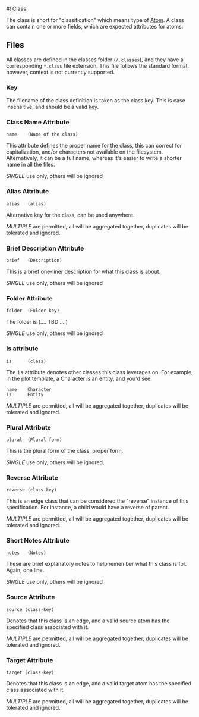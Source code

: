#! Class

The class is short for "classification" which means type of [Atom](atom.md).  A class can  contain one or more fields, which are expected attributes for atoms.

## Files

All classes are defined in the classes folder (`/.classes`), and they have a corresponding `*.class` file extension.  This file follows the standard format, however, context is not currently supported.

### Key

The filename of the class definition is taken as the class key.  This is case insensitive, and should be a valid [key](key.md).

### Class Name Attribute

    name    (Name of the class)

This attribute defines the proper name for the class, this can correct for capitalization, and/or characters not available on the filesystem.  Alternatively, it can be a full name, whereas it's easier to write a shorter name in all the files.

*SINGLE* use only, others will be ignored

### Alias Attribute

    alias   (alias)
    
Alternative key for the class, can be used anywhere.

*MULTIPLE* are permitted, all will be aggregated together, duplicates will be tolerated and ignored.

### Brief Description Attribute

    brief   (Description)
    
This is a brief one-liner description for what this class is about.

*SINGLE* use only, others will be ignored

### Folder Attribute

    folder  (Folder key)
    
The folder is (.... TBD ....)

*SINGLE* use only, others will be ignored

### Is attribute

    is      (class)
    
The <tt>is</tt> attribute denotes other classes this class leverages on.  For example, in the plot template, a Character *is* an entity, and you'd see.  

    name    Character
    is      Entity
    

*MULTIPLE* are permitted, all will be aggregated together, duplicates will be tolerated and ignored.


### Plural Attribute

    plural  (Plural form)
    
This is the plural form of the class, proper form.

*SINGLE* use only, others will be ignored.


### Reverse Attribute

    reverse (class-key)

This is an edge class that can be considered the "reverse" instance of this specification.  For instance, a child would have a reverse of parent.  

*MULTIPLE* are permitted, all will be aggregated together, duplicates will be tolerated and ignored.

### Short Notes Attribute

    notes   (Notes)
    
These are brief explanatory notes to help remember what this class is for.  Again, one line.

*SINGLE* use only, others will be ignored


### Source Attribute

    source (class-key)
    
Denotes that this class is an edge, and a valid source atom has the specified class associated with it.

*MULTIPLE* are permitted, all will be aggregated together, duplicates will be tolerated and ignored.
    
### Target Attribute

    target (class-key)
    
Denotes that this class is an edge, and a valid target atom has the specified class associated with it.

*MULTIPLE* are permitted, all will be aggregated together, duplicates will be tolerated and ignored.

    

